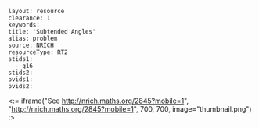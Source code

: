 ````
layout: resource
clearance: 1
keywords:
title: 'Subtended Angles'
alias: problem
source: NRICH
resourceType: RT2
stids1: 
  - g16
stids2:
pvids1:
pvids2:

````

<:= iframe("See http://nrich.maths.org/2845?mobile=1", "http://nrich.maths.org/2845?mobile=1", 700, 700, image="thumbnail.png") :>